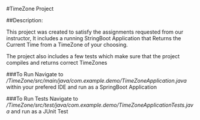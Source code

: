 #TimeZone Project

##Description:

This project was created to satisfy the assignments requested from our instructor, It includes a running StringBoot Application that Returns the Current Time from a TimeZone of your choosing.

The project also includes a few tests which make sure that the project compiles and returns correct TimeZones

###To Run
Navigate to */TimeZone/src/main/java/com.example.demo/TimeZoneApplication.java* within your prefered IDE and run as a SpringBoot Application

###To Run Tests
Navigate to */TimeZone/src/test/java/com.example.demo/TimeZoneApplicationTests.java* and run as a JUnit Test